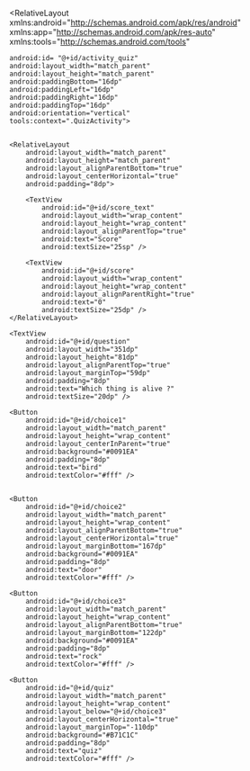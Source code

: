 <?xml version="1.0" encoding="utf-8"?>
<RelativeLayout xmlns:android="http://schemas.android.com/apk/res/android"
    xmlns:app="http://schemas.android.com/apk/res-auto"
    xmlns:tools="http://schemas.android.com/tools"

    android:id= "@+id/activity_quiz"
    android:layout_width="match_parent"
    android:layout_height="match_parent"
    android:paddingBottom="16dp"
    android:paddingLeft="16dp"
    android:paddingRight="16dp"
    android:paddingTop="16dp"
    android:orientation="vertical"
    tools:context=".QuizActivity">


    <RelativeLayout
        android:layout_width="match_parent"
        android:layout_height="match_parent"
        android:layout_alignParentBottom="true"
        android:layout_centerHorizontal="true"
        android:padding="8dp">

        <TextView
            android:id="@+id/score_text"
            android:layout_width="wrap_content"
            android:layout_height="wrap_content"
            android:layout_alignParentTop="true"
            android:text="Score"
            android:textSize="25sp" />

        <TextView
            android:id="@+id/score"
            android:layout_width="wrap_content"
            android:layout_height="wrap_content"
            android:layout_alignParentRight="true"
            android:text="0"
            android:textSize="25dp" />
    </RelativeLayout>

    <TextView
        android:id="@+id/question"
        android:layout_width="351dp"
        android:layout_height="81dp"
        android:layout_alignParentTop="true"
        android:layout_marginTop="59dp"
        android:padding="8dp"
        android:text="Which thing is alive ?"
        android:textSize="20dp" />

    <Button
        android:id="@+id/choice1"
        android:layout_width="match_parent"
        android:layout_height="wrap_content"
        android:layout_centerInParent="true"
        android:background="#0091EA"
        android:padding="8dp"
        android:text="bird"
        android:textColor="#fff" />


    <Button
        android:id="@+id/choice2"
        android:layout_width="match_parent"
        android:layout_height="wrap_content"
        android:layout_alignParentBottom="true"
        android:layout_centerHorizontal="true"
        android:layout_marginBottom="167dp"
        android:background="#0091EA"
        android:padding="8dp"
        android:text="door"
        android:textColor="#fff" />

    <Button
        android:id="@+id/choice3"
        android:layout_width="match_parent"
        android:layout_height="wrap_content"
        android:layout_alignParentBottom="true"
        android:layout_marginBottom="122dp"
        android:background="#0091EA"
        android:padding="8dp"
        android:text="rock"
        android:textColor="#fff" />

    <Button
        android:id="@+id/quiz"
        android:layout_width="match_parent"
        android:layout_height="wrap_content"
        android:layout_below="@+id/choice3"
        android:layout_centerHorizontal="true"
        android:layout_marginTop="-110dp"
        android:background="#B71C1C"
        android:padding="8dp"
        android:text="quiz"
        android:textColor="#fff" />

</RelativeLayout>
